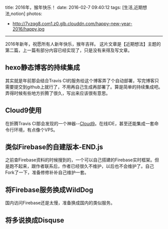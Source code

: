 title: 2016年，猴年快乐！
date: 2016-02-7 09:40:12
tags: [生活,近期想法,notion]
photos:
- http://7vzqg8.com1.z0.glb.clouddn.com/happy-new-year-2016/happy.jpg
---
2016年新年，祝愿所有人新年快乐，猴年吉祥。
这片文章是【近期想法】主题的第二篇，上一篇有部分内容已经实现了，只是没有来得及写文章。
## hexo静态博客的持续集成
其实就是年前那会结合Travis CI的服务给这个博客弄了个自动部署，写完博客只需要提交到github上就行了，不用再自己生成再部署了。算是简单的持续集成吧。弄得时候有些地方折腾了很久，写出来应该很有意思。
## Cloud9使用
在折腾Travis CI那会发现的一个神器--[Cloud9](httt://c9.io)。在线IDE，甚至还能集成一套命令行环境，有点像个VPS。
## 类似Firebase的自建版本-END.js
之前查Firebase资料的时候搜到的，一个可以自己搭建的Firebase实时框架。但是跑不起来，跟作者联系后，作者已经很久不维护，以后也不会维护了。自己Fork了一下，准备修修补补自己维护一套。
## 将Firebase服务换成WildDog
国内访问Firebase还是太慢，准备换成国内的类似服务。
## 将多说换成Disquse
